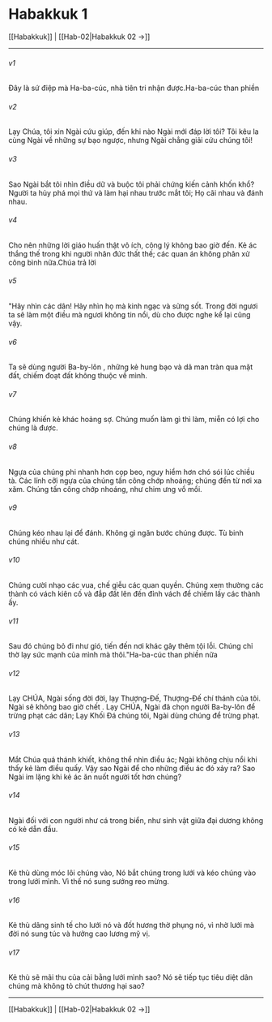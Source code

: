 # Habakkuk 1

[[Habakkuk]] | [[Hab-02|Habakkuk 02 →]]
***



###### v1 
Đây là sứ điệp mà Ha-ba-cúc, nhà tiên tri nhận được.Ha-ba-cúc than phiền 

###### v2 
Lạy Chúa, tôi xin Ngài cứu giúp, đến khi nào Ngài mới đáp lời tôi? Tôi kêu la cùng Ngài về những sự bạo ngược, nhưng Ngài chẳng giải cứu chúng tôi! 

###### v3 
Sao Ngài bắt tôi nhìn điều dữ và buộc tôi phải chứng kiến cảnh khốn khổ? Người ta hủy phá mọi thứ và làm hại nhau trước mắt tôi; Họ cãi nhau và đánh nhau. 

###### v4 
Cho nên những lời giáo huấn thật vô ích, công lý không bao giờ đến. Kẻ ác thắng thế trong khi người nhân đức thất thế; các quan án không phân xử công bình nữa.Chúa trả lời 

###### v5 
"Hãy nhìn các dân! Hãy nhìn họ mà kinh ngạc và sửng sốt. Trong đời ngươi ta sẽ làm một điều mà ngươi không tin nổi, dù cho được nghe kể lại cũng vậy. 

###### v6 
Ta sẽ dùng người Ba-by-lôn , những kẻ hung bạo và dã man tràn qua mặt đất, chiếm đoạt đất không thuộc về mình. 

###### v7 
Chúng khiến kẻ khác hoảng sợ. Chúng muốn làm gì thì làm, miễn có lợi cho chúng là được. 

###### v8 
Ngựa của chúng phi nhanh hơn cọp beo, nguy hiểm hơn chó sói lúc chiều tà. Các lính cỡi ngựa của chúng tấn công chớp nhoáng; chúng đến từ nơi xa xăm. Chúng tấn công chớp nhoáng, như chim ưng vồ mồi. 

###### v9 
Chúng kéo nhau lại để đánh. Không gì ngăn bước chúng được. Tù binh chúng nhiều như cát. 

###### v10 
Chúng cười nhạo các vua, chế giễu các quan quyền. Chúng xem thường các thành có vách kiên cố và đắp đất lên đến đỉnh vách để chiếm lấy các thành ấy. 

###### v11 
Sau đó chúng bỏ đi như gió, tiến đến nơi khác gây thêm tội lỗi. Chúng chỉ thờ lạy sức mạnh của mình mà thôi."Ha-ba-cúc than phiền nữa 

###### v12 
Lạy CHÚA, Ngài sống đời đời, lạy Thượng-Đế, Thượng-Đế chí thánh của tôi. Ngài sẽ không bao giờ chết . Lạy CHÚA, Ngài đã chọn người Ba-by-lôn để trừng phạt các dân; Lạy Khối Đá chúng tôi, Ngài dùng chúng để trừng phạt. 

###### v13 
Mắt Chúa quá thánh khiết, không thể nhìn điều ác; Ngài không chịu nổi khi thấy kẻ làm điều quấy. Vậy sao Ngài để cho những điều ác đó xảy ra? Sao Ngài im lặng khi kẻ ác ăn nuốt người tốt hơn chúng? 

###### v14 
Ngài đối với con người như cá trong biển, như sinh vật giữa đại dương không có kẻ dẫn đầu. 

###### v15 
Kẻ thù dùng móc lôi chúng vào, Nó bắt chúng trong lưới và kéo chúng vào trong lưới mình. Vì thế nó sung sướng reo mừng. 

###### v16 
Kẻ thù dâng sinh tế cho lưới nó và đốt hương thờ phụng nó, vì nhờ lưới mà đời nó sung túc và hưởng cao lương mỹ vị. 

###### v17 
Kẻ thù sẽ mãi thu của cải bằng lưới mình sao? Nó sẽ tiếp tục tiêu diệt dân chúng mà không tỏ chút thương hại sao?

***
[[Habakkuk]] | [[Hab-02|Habakkuk 02 →]]
